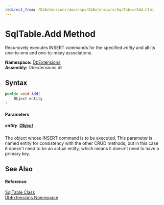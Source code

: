 ```yaml
---
redirect_from: /DbExtensions/docs/api/DbExtensions/SqlTable/Add.html
---
```


SqlTable.Add Method
===================
Recursively executes INSERT commands for the specified *entity* and all its one-to-one and one-to-many associations.
  
**Namespace:** [DbExtensions][1]  
**Assembly:** DbExtensions.dll

Syntax
------

```csharp
public void Add(
	Object entity
)
```

#### Parameters

##### *entity*  [Object][2]
The object whose INSERT command is to be executed. This parameter is named entity for consistency with the other CRUD methods, but in this case it doesn't need to be an actual entity, which means it doesn't need to have a primary key.


See Also
--------

#### Reference
[SqlTable Class][3]  
[DbExtensions Namespace][1]  

[1]: ../README.md
[2]: https://learn.microsoft.com/dotnet/api/system.object
[3]: README.md